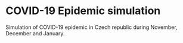 # COVID-19 Epidemic simulation

Simulation of COVID-19 epidemic in Czech republic during November, December and January.
